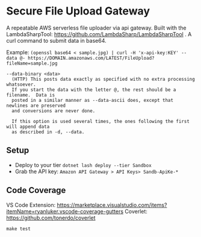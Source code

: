 # Secure File Upload Gateway

A repeatable AWS serverless file uploader via api gateway. Built with the LambdaSharpTool: https://github.com/LambdaSharp/LambdaSharpTool .   A curl command to submit data in base64.

Example:
`(openssl base64 < sample.jpg) | curl -H 'x-api-key:KEY' --data @- https://DOMAIN.amazonaws.com/LATEST/FileUpload?fileName=sample.jpg`

```
--data-binary <data>
  (HTTP) This posts data exactly as specified with no extra processing whatsoever.
  If you start the data with the letter @, the rest should be a filename.  Data is
  posted in a similar manner as --data-ascii does, except that newlines are preserved
  and conversions are never done.

  If this option is used several times, the ones following the first will append data
  as described in -d, --data.
```

## Setup
- Deploy to your tier `dotnet lash deploy --tier Sandbox`
- Grab the API key: `Amazon API Gateway > API Keys> Sandb-ApiKe-*`



## Code Coverage
VS Code Extension: https://marketplace.visualstudio.com/items?itemName=ryanluker.vscode-coverage-gutters
Coverlet: https://github.com/tonerdo/coverlet

`make test`

